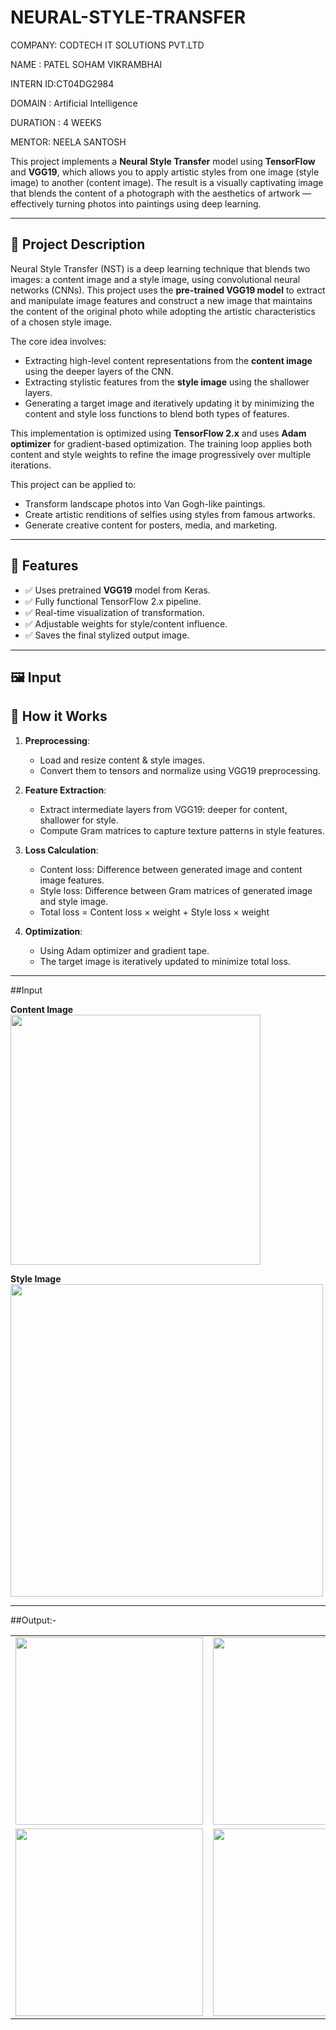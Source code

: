 # NEURAL-STYLE-TRANSFER

COMPANY: CODTECH IT SOLUTIONS PVT.LTD

NAME : PATEL SOHAM VIKRAMBHAI

INTERN ID:CT04DG2984

DOMAIN : Artificial Intelligence

DURATION : 4 WEEKS

MENTOR: NEELA SANTOSH


This project implements a **Neural Style Transfer** model using **TensorFlow** and **VGG19**, which allows you to apply artistic styles from one image (style image) to another (content image). The result is a visually captivating image that blends the content of a photograph with the aesthetics of artwork — effectively turning photos into paintings using deep learning.

---

## 📜 Project Description

Neural Style Transfer (NST) is a deep learning technique that blends two images: a content image and a style image, using convolutional neural networks (CNNs). This project uses the **pre-trained VGG19 model** to extract and manipulate image features and construct a new image that maintains the content of the original photo while adopting the artistic characteristics of a chosen style image.

The core idea involves:
- Extracting high-level content representations from the **content image** using the deeper layers of the CNN.
- Extracting stylistic features from the **style image** using the shallower layers.
- Generating a target image and iteratively updating it by minimizing the content and style loss functions to blend both types of features.

This implementation is optimized using **TensorFlow 2.x** and uses **Adam optimizer** for gradient-based optimization. The training loop applies both content and style weights to refine the image progressively over multiple iterations.

This project can be applied to:
- Transform landscape photos into Van Gogh-like paintings.
- Create artistic renditions of selfies using styles from famous artworks.
- Generate creative content for posters, media, and marketing.

---

## 🚀 Features

- ✅ Uses pretrained **VGG19** model from Keras.
- ✅ Fully functional TensorFlow 2.x pipeline.
- ✅ Real-time visualization of transformation.
- ✅ Adjustable weights for style/content influence.
- ✅ Saves the final stylized output image.

---

## 🖼️ Input


## 🧠 How it Works

1. **Preprocessing**:
   - Load and resize content & style images.
   - Convert them to tensors and normalize using VGG19 preprocessing.

2. **Feature Extraction**:
   - Extract intermediate layers from VGG19: deeper for content, shallower for style.
   - Compute Gram matrices to capture texture patterns in style features.

3. **Loss Calculation**:
   - Content loss: Difference between generated image and content image features.
   - Style loss: Difference between Gram matrices of generated image and style image.
   - Total loss = Content loss × weight + Style loss × weight

4. **Optimization**:
   - Using Adam optimizer and gradient tape.
   - The target image is iteratively updated to minimize total loss.

---
##Input

**Content Image**  
<img src="https://github.com/user-attachments/assets/b5fdc43a-5dae-4968-8a52-38dc4a2f6981" width="400"/>



**Style Image**  
<img src="https://github.com/user-attachments/assets/95296d53-6bed-4ff7-9f5c-c4d8d57ec377" width="500"/>


---

##Output:-


<table>
  <tr>
    <td><img src="https://github.com/user-attachments/assets/9f3c39b0-b03c-48c7-a4ba-992728f307e8" width="300"/></td>
    <td><img src="https://github.com/user-attachments/assets/18314838-8cca-43dd-b9a1-8131d11d2277" width="300"/></td>
    <td><img src="https://github.com/user-attachments/assets/16b71f0c-3a30-4305-a9a8-d257cc359603" width="300"/></td>
  </tr>
  <tr>
    <td><img src="https://github.com/user-attachments/assets/764f7923-46fd-400d-b6a7-2a69c675be8e" width="300"/></td>
    <td><img src="https://github.com/user-attachments/assets/5b9eb084-3ef4-4acf-909e-3072fca4583c" width="300"/></td>
    <td><img width="300"  alt="Figure_1" src="https://github.com/user-attachments/assets/02ad5a84-26c0-4a80-b101-1460ea0dd92c" /></td>
  </tr>
</table>



